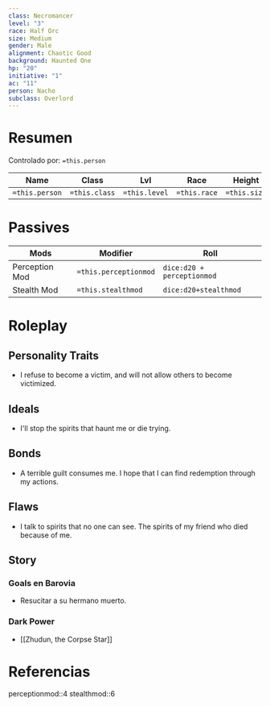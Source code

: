 ```yaml
---
class: Necromancer
level: "3"
race: Half Orc
size: Medium
gender: Male
alignment: Chaotic Good
background: Haunted One
hp: "20"
initiative: "1"
ac: "11"
person: Nacho
subclass: Overlord
---
```

# Resumen
Controlado por: `=this.person`

| Name           | Class         | Lvl           | Race         | Height       | Gender         | Alignment         | Background         | HP         | AC         | Initiative         |
| -------------- | ------------- | ------------- | ------------ | ------------ | -------------- | ----------------- | ------------------ | ---------- | ---------- | ------------------ |
| `=this.person` | `=this.class` | `=this.level` | `=this.race` | `=this.size` | `=this.gender` | `=this.alignment` | `=this.background` | `=this.hp` | `=this.ac` | `=this.initiative` |
# Passives

| Mods           | Modifier              | Roll                       |
| -------------- | --------------------- | -------------------------- |
| Perception Mod | `=this.perceptionmod` | `dice:d20 + perceptionmod` |
| Stealth Mod    | `=this.stealthmod`    | `dice:d20+stealthmod`      |
# Roleplay
## Personality Traits
- I refuse to become a victim, and will not allow others to become victimized.
## Ideals
- I'll stop the spirits that haunt me or die trying.
## Bonds
- A terrible guilt consumes me. I hope that I can find redemption through my actions.
## Flaws
- I talk to spirits that no one can see. The spirits of my friend who died because of me.

## Story
### Goals en Barovia
- Resucitar a su hermano muerto.

### Dark Power
- [[Zhudun, the Corpse Star]]

# Referencias
perceptionmod::4
stealthmod::6


